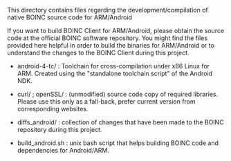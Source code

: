 This directory contains files regarding the development/compilation of native BOINC source code for ARM/Android

If you want to build BOINC Client for ARM/Android, please obtain the source code at the official BOINC software repository. You might find the files provided here helpful in order to build the binaries for ARM/Android or to understand the changes to the BOINC Client during this project.

- android-4-tc/ :
Toolchain for cross-compilation under x86 Linux for ARM. Created using the "standalone toolchain script" of the Android NDK.

- curl/ ;  openSSL/ :
(unmodified) source code copy of required libraries. Please use this only as a fall-back, prefer current version from corresponding websites.

- diffs_android/ :
collection of changes that have been made to the BOINC repository during this project. 

- build_android.sh :
unix bash script that helps building BOINC code and dependencies for Android/ARM.
